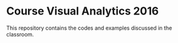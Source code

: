 # Course Visual Analytics 2016
This repository contains the codes and examples discussed in the classroom.

